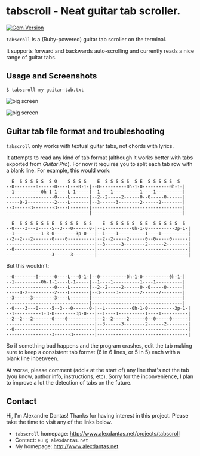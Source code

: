 # tabscroll - Neat guitar tab scroller.

<!-- gem badge (ignore this if you're in text mode) -->
[![Gem Version](https://badge.fury.io/rb/tabscroll.png)](http://badge.fury.io/rb/tabscroll)

`tabscroll` is a (Ruby-powered) guitar tab scroller on the terminal.

It supports forward and backwards auto-scrolling and currently
reads a nice range of guitar tabs.

## Usage and Screenshots

    $ tabscroll my-guitar-tab.txt

![big screen](http://www.alexdantas.net/projects/tabscroll/images/small.png)

![big screen](http://www.alexdantas.net/projects/tabscroll/images/help.png)

## Guitar tab file format and troubleshooting

`tabscroll` only works with textual guitar tabs, not chords with lyrics.

It attempts to read any kind of tab format (although it works better with tabs
exported from _Guitar Pro_). For now it requires you to split each tab row with
a blank line. For example, this would work:

      E  S S S S S  S Q    S S S S    E  S S S S S  S E  S S S S S  S
    --0--------0------0----L---0-1-|--0----------0h-1-0----------0h-1-|
    --1----------0h-1-1----L-1-----|--1----1----------1----1----------|
    ------------------0----L-------|--2--2-----2------0--0-----0------|
    -----0-2----------2----L-------|--3------3--------2------2--------|
    --3------3--------3----L-------|----------------------------------|
    -------------------------------|----------------------------------|

      E  S S S S S S E  S S S S  S S    E  S S S S S  S E  S S S S S  S
    --0----3---0-----5--3---0------0-|--L----------0h-1-0----------3p-1-|
    --1----------1-3-0--------3p-0---|--1----1----------1----1----------|
    --2--2---2-------0----0----------|--2--2-----2------0--0-----0------|
    ---------------------------------|--3------3--------2------2--------|
    --0------------------------------|----------------------------------|
    -----------------3------3--------|----------------------------------|

But this wouldn't:

    --0--------0------0----L---0-1-|--0----------0h-1-0----------0h-1-|
    --1----------0h-1-1----L-1-----|--1----1----------1----1----------|
    ------------------0----L-------|--2--2-----2------0--0-----0------|
    -----0-2----------2----L-------|--3------3--------2------2--------|
    --3------3--------3----L-------|----------------------------------|
    -------------------------------|----------------------------------|
    --0----3---0-----5--3---0------0-|--L----------0h-1-0----------3p-1-|
    --1----------1-3-0--------3p-0---|--1----1----------1----1----------|
    --2--2---2-------0----0----------|--2--2-----2------0--0-----0------|
    ---------------------------------|--3------3--------2------2--------|
    --0------------------------------|----------------------------------|
    -----------------3------3--------|----------------------------------|

So if something bad happens and the program crashes, edit the tab making sure to
keep a consistent tab format (6 in 6 lines, or 5 in 5) each with a blank line
inbetween.

At worse, please comment (add `#` at the start of) any line that's not the tab
(you know, author info, instructions, etc). Sorry for the inconvenience, I plan
to improve a lot the detection of tabs on the future.

## Contact

Hi, I'm Alexandre Dantas! Thanks for having interest in this project. Please
take the time to visit any of the links below.

* `tabscroll` homepage: http://www.alexdantas.net/projects/tabscroll
* Contact: `eu @ alexdantas.net`
* My homepage: http://www.alexdantas.net


